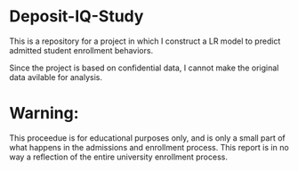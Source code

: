 # Deposit-IQ-Study
This is a repository for a project in which I construct a LR model to predict admitted student enrollment behaviors. 

Since the project is based on confidential data, I cannot make the original data avilable for analysis. 

# Warning:
This proceedue is for educational purposes only, and is only a small part of what happens in the admissions and enrollment process. This report is in no way a reflection of the entire university enrollment process.
